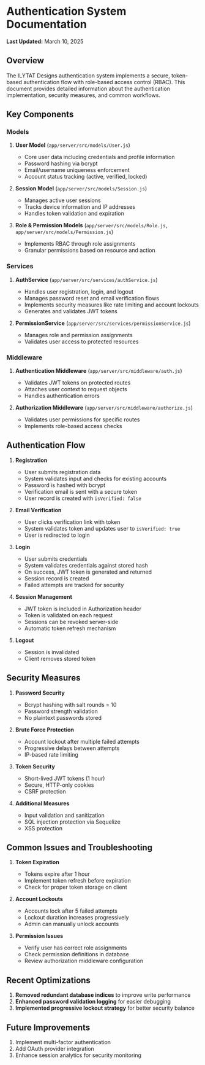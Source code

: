 # Authentication System Documentation

**Last Updated:** March 10, 2025

## Overview

The ILYTAT Designs authentication system implements a secure, token-based authentication flow with role-based access control (RBAC). This document provides detailed information about the authentication implementation, security measures, and common workflows.

## Key Components

### Models

1. **User Model** (`app/server/src/models/User.js`)
   - Core user data including credentials and profile information
   - Password hashing via bcrypt
   - Email/username uniqueness enforcement
   - Account status tracking (active, verified, locked)

2. **Session Model** (`app/server/src/models/Session.js`)
   - Manages active user sessions
   - Tracks device information and IP addresses
   - Handles token validation and expiration

3. **Role & Permission Models** (`app/server/src/models/Role.js`, `app/server/src/models/Permission.js`)
   - Implements RBAC through role assignments
   - Granular permissions based on resource and action

### Services

1. **AuthService** (`app/server/src/services/authService.js`)
   - Handles user registration, login, and logout
   - Manages password reset and email verification flows
   - Implements security measures like rate limiting and account lockouts
   - Generates and validates JWT tokens

2. **PermissionService** (`app/server/src/services/permissionService.js`)
   - Manages role and permission assignments
   - Validates user access to protected resources

### Middleware

1. **Authentication Middleware** (`app/server/src/middleware/auth.js`)
   - Validates JWT tokens on protected routes
   - Attaches user context to request objects
   - Handles authentication errors

2. **Authorization Middleware** (`app/server/src/middleware/authorize.js`)
   - Validates user permissions for specific routes
   - Implements role-based access checks

## Authentication Flow

1. **Registration**
   - User submits registration data
   - System validates input and checks for existing accounts
   - Password is hashed with bcrypt
   - Verification email is sent with a secure token
   - User record is created with `isVerified: false`

2. **Email Verification**
   - User clicks verification link with token
   - System validates token and updates user to `isVerified: true`
   - User is redirected to login

3. **Login**
   - User submits credentials
   - System validates credentials against stored hash
   - On success, JWT token is generated and returned
   - Session record is created
   - Failed attempts are tracked for security

4. **Session Management**
   - JWT token is included in Authorization header
   - Token is validated on each request
   - Sessions can be revoked server-side
   - Automatic token refresh mechanism

5. **Logout**
   - Session is invalidated
   - Client removes stored token

## Security Measures

1. **Password Security**
   - Bcrypt hashing with salt rounds = 10
   - Password strength validation
   - No plaintext passwords stored

2. **Brute Force Protection**
   - Account lockout after multiple failed attempts
   - Progressive delays between attempts
   - IP-based rate limiting

3. **Token Security**
   - Short-lived JWT tokens (1 hour)
   - Secure, HTTP-only cookies
   - CSRF protection

4. **Additional Measures**
   - Input validation and sanitization
   - SQL injection protection via Sequelize
   - XSS protection

## Common Issues and Troubleshooting

1. **Token Expiration**
   - Tokens expire after 1 hour
   - Implement token refresh before expiration
   - Check for proper token storage on client

2. **Account Lockouts**
   - Accounts lock after 5 failed attempts
   - Lockout duration increases progressively
   - Admin can manually unlock accounts

3. **Permission Issues**
   - Verify user has correct role assignments
   - Check permission definitions in database
   - Review authorization middleware configuration

## Recent Optimizations

1. **Removed redundant database indices** to improve write performance
2. **Enhanced password validation logging** for easier debugging
3. **Implemented progressive lockout strategy** for better security balance

## Future Improvements

1. Implement multi-factor authentication
2. Add OAuth provider integration
3. Enhance session analytics for security monitoring
